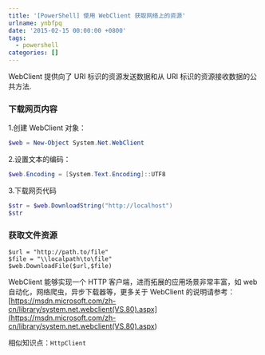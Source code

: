 ```yaml
---
title: '[PowerShell] 使用 WebClient 获取网络上的资源'
urlname: ynbfpq
date: '2015-02-15 00:00:00 +0800'
tags:
  - powershell
categories: []
---
```


WebClient 提供向了 URI 标识的资源发送数据和从 URI 标识的资源接收数据的公共方法.

### 下载网页内容

1.创建 WebClient 对象：

```powershell
$web = New-Object System.Net.WebClient
```

2.设置文本的编码：

```powershell
$web.Encoding = [System.Text.Encoding]::UTF8
```

3.下载网页代码

```powershell
$str = $web.DownloadString("http://localhost")
$str
```

### 获取文件资源

```
$url = "http://path.to/file"
$file = "\\localpath\to\file"
$web.DownloadFile($url,$file)
```

WebClient 能够实现一个 HTTP 客户端，进而拓展的应用场景非常丰富，如 web 自动化，网络爬虫，异步下载器等，更多关于 WebClient 的说明请参考：[https://msdn.microsoft.com/zh-cn/library/system.net.webclient(VS.80).aspx](<https://msdn.microsoft.com/zh-cn/library/system.net.webclient(VS.80).aspx>)

相似知识点：`HttpClient`
